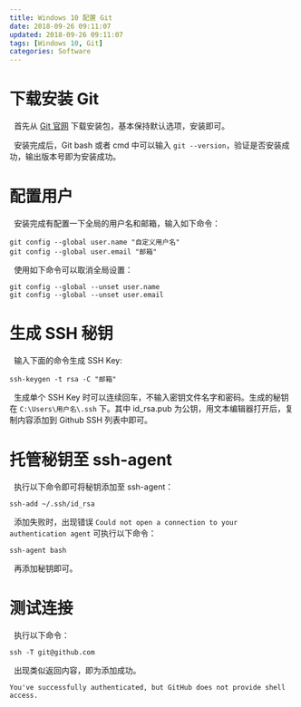 ```yaml
---
title: Windows 10 配置 Git
date: 2018-09-26 09:11:07
updated: 2018-09-26 09:11:07
tags: [Windows 10, Git]
categories: Software
---
```

# 下载安装 Git
&nbsp;&nbsp;首先从 [Git 官网](https://git-scm.com/downloads) 下载安装包，基本保持默认选项，安装即可。

&nbsp;&nbsp;安装完成后，Git bash 或者 cmd 中可以输入 `git --version`，验证是否安装成功，输出版本号即为安装成功。

# 配置用户
&nbsp;&nbsp;安装完成有配置一下全局的用户名和邮箱，输入如下命令：
```
git config --global user.name "自定义用户名"
git config --global user.email "邮箱"
```
&nbsp;&nbsp;使用如下命令可以取消全局设置：
```
git config --global --unset user.name
git config --global --unset user.email
```

# 生成 SSH 秘钥
&nbsp;&nbsp;输入下面的命令生成 SSH Key:
```
ssh-keygen -t rsa -C "邮箱"
```
&nbsp;&nbsp;生成单个 SSH Key 时可以连续回车，不输入密钥文件名字和密码。生成的秘钥在 `C:\Users\用户名\.ssh` 下。其中 id_rsa.pub 为公钥，用文本编辑器打开后，复制内容添加到 Github SSH 列表中即可。

# 托管秘钥至 ssh-agent
&nbsp;&nbsp;执行以下命令即可将秘钥添加至 ssh-agent：
```
ssh-add ~/.ssh/id_rsa
```
&nbsp;&nbsp;添加失败时，出现错误 `Could not open a connection to your authentication agent` 可执行以下命令：
```
ssh-agent bash
```
&nbsp;&nbsp;再添加秘钥即可。

# 测试连接
&nbsp;&nbsp;执行以下命令：
```
ssh -T git@github.com
```
&nbsp;&nbsp;出现类似返回内容，即为添加成功。
```
You've successfully authenticated, but GitHub does not provide shell access.
```

